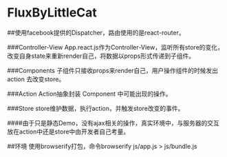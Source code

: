 # FluxByLittleCat

##使用facebook提供的Dispatcher，路由使用的是react-router。</br>

###Controller-View
App.react.js作为Controller-View，监听所有store的变化，改变自身state来重新render自己，将数据以props形式传递到子组件。</br>

###Components
子组件只接收props来render自己，用户操作组件的时候发出action 去改变store。</br>

###Action
Action抽象封装 Component 中可能出现的操作。</br>

###Store
store维护数据，执行action，并触发store改变的事件。</br>

####由于只是静态Demo，没有ajax相关的操作，真实环境中，与服务器的交互放在action中还是store中由开发者自己考量。</br>

##环境
使用browserify打包，命令browserify js/app.js > js/bundle.js


